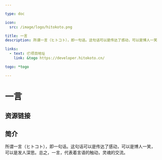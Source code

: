 ```yaml
---

type: doc

icon:
  src: /image/logo/hitokoto.png

title: 一言
description: 所谓一言（ヒトコト），即一句话。这句话可以是传达了感动，可以是博人一笑，可以是发人深思。总之，一言，代表着言语的触动，灵魂的交流。

links:
  - text: 📦项目地址
    link: &togo https://developer.hitokoto.cn/

togo: *togo

---
```


<ShowLogo />

# 一言

<ShowBreadcrumb />

## 资源链接

<ShowLinks />

## 简介

所谓一言（ヒトコト），即一句话。这句话可以是传达了感动，可以是博人一笑，可以是发人深思。总之，一言，代表着言语的触动，灵魂的交流。
